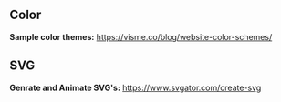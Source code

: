 ## Color

**Sample color themes:** https://visme.co/blog/website-color-schemes/

## SVG

**Genrate and Animate SVG's:** https://www.svgator.com/create-svg